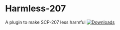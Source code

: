 # Harmless-207
A plugin to make SCP-207 less harmful
[![Downloads](https://img.shields.io/github/downloads/XingYeNotFish/Harmless-207/total?color=brown&label=Downloads&style=for-the-badge)](https://github.com/XingYeNotFish/Harmless-207/releases)
